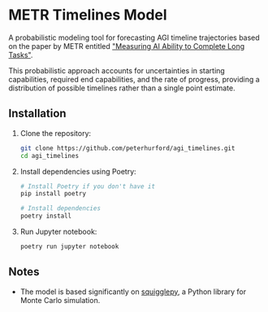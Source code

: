 # METR Timelines Model

A probabilistic modeling tool for forecasting AGI timeline trajectories based on the paper by METR entitled ["Measuring AI Ability to Complete Long Tasks"](https://arxiv.org/abs/2503.14499).

This probabilistic approach accounts for uncertainties in starting capabilities, required end capabilities, and the rate of progress, providing a distribution of possible timelines rather than a single point estimate.


## Installation

1. Clone the repository:
   ```bash
   git clone https://github.com/peterhurford/agi_timelines.git
   cd agi_timelines
   ```

2. Install dependencies using Poetry:
   ```bash
   # Install Poetry if you don't have it
   pip install poetry
   
   # Install dependencies
   poetry install
   ```

3. Run Jupyter notebook:
   ```bash
   poetry run jupyter notebook
   ```


## Notes

* The model is based significantly on [squigglepy](http://github.com/rethinkpriorities/squigglepy), a Python library for Monte Carlo simulation.
